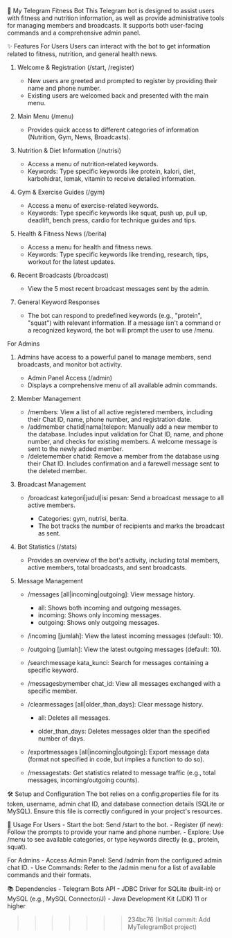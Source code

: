 🤖 My Telegram Fitness Bot
This Telegram bot is designed to assist users with fitness and nutrition information, as well as provide administrative tools for managing members and broadcasts. It supports both user-facing commands and a comprehensive admin panel.

✨ Features
For Users
Users can interact with the bot to get information related to fitness, nutrition, and general health news.

1. Welcome & Registration (/start, /register)

    - New users are greeted and prompted to register by providing their name and phone number.
    - Existing users are welcomed back and presented with the main menu.

2. Main Menu (/menu)

    - Provides quick access to different categories of information (Nutrition, Gym, News, Broadcasts).

3. Nutrition & Diet Information (/nutrisi)

    - Access a menu of nutrition-related keywords.
    - Keywords: Type specific keywords like protein, kalori, diet, karbohidrat, lemak, vitamin to receive detailed information.

4. Gym & Exercise Guides (/gym)

    - Access a menu of exercise-related keywords.
    - Keywords: Type specific keywords like squat, push up, pull up, deadlift, bench press, cardio for technique guides and tips.

5. Health & Fitness News (/berita)

    - Access a menu for health and fitness news.
    - Keywords: Type specific keywords like trending, research, tips, workout for the latest updates.

6. Recent Broadcasts (/broadcast)

    - View the 5 most recent broadcast messages sent by the admin.

7. General Keyword Responses

    - The bot can respond to predefined keywords (e.g., "protein", "squat") with relevant information. If a message isn't a command or a recognized keyword, the bot will prompt the user to use /menu.

For Admins
1. Admins have access to a powerful panel to manage members, send broadcasts, and monitor bot activity.

    - Admin Panel Access (/admin)
    - Displays a comprehensive menu of all available admin commands.

2. Member Management

    - /members: View a list of all active registered members, including their Chat ID, name, phone number, and registration date.
    - /addmember chatid|nama|telepon: Manually add a new member to the database. Includes input validation for Chat ID, name, and phone number, and checks for existing members. A welcome message is sent to the newly added member.
    - /deletemember chatid: Remove a member from the database using their Chat ID. Includes confirmation and a farewell message sent to the deleted member.

3. Broadcast Management

    - /broadcast kategori|judul|isi pesan: Send a broadcast message to all active members.

        - Categories: gym, nutrisi, berita.
        - The bot tracks the number of recipients and marks the broadcast as sent.

4. Bot Statistics (/stats)

    - Provides an overview of the bot's activity, including total members, active members, total broadcasts, and sent broadcasts.

5. Message Management

    - /messages [all|incoming|outgoing]: View message history.
        - all: Shows both incoming and outgoing messages.
        - incoming: Shows only incoming messages.
        - outgoing: Shows only outgoing messages.

    - /incoming [jumlah]: View the latest incoming messages (default: 10).
    - /outgoing [jumlah]: View the latest outgoing messages (default: 10).
    - /searchmessage kata_kunci: Search for messages containing a specific keyword.
    - /messagesbymember chat_id: View all messages exchanged with a specific member.
    - /clearmessages [all|older_than_days]: Clear message history.

        - all: Deletes all messages.

        - older_than_days: Deletes messages older than the specified number of days.

    - /exportmessages [all|incoming|outgoing]: Export message data (format not specified in code, but implies a function to do so).
    - /messagestats: Get statistics related to message traffic (e.g., total messages, incoming/outgoing counts).

🛠️ Setup and Configuration
The bot relies on a config.properties file for its token, username, admin chat ID, and database connection details (SQLite or MySQL). Ensure this file is correctly configured in your project's resources.

🚀 Usage
For Users
    - Start the bot: Send /start to the bot.
    - Register (if new): Follow the prompts to provide your name and phone number.
    - Explore: Use /menu to see available categories, or type keywords directly (e.g., protein, squat).

For Admins
    - Access Admin Panel: Send /admin from the configured admin chat ID.
    - Use Commands: Refer to the /admin menu for a list of available commands and their formats.

📚 Dependencies
    - Telegram Bots API
    - JDBC Driver for SQLite (built-in) or MySQL (e.g., MySQL Connector/J)
    - Java Development Kit (JDK) 11 or higher
>>>>>>> 234bc76 (Initial commit: Add MyTelegramBot project)
